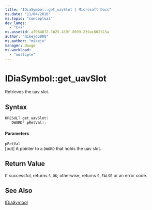 ```yaml
---
title: "IDiaSymbol::get_uavSlot | Microsoft Docs"
ms.date: "11/04/2016"
ms.topic: "conceptual"
dev_langs: 
  - "C++"
ms.assetid: a70648f2-3b25-439f-8099-239ac602515a
author: "mikejo5000"
ms.author: "mikejo"
manager: douge
ms.workload: 
  - "multiple"
---
```

# IDiaSymbol::get_uavSlot
Retrieves the uav slot.  
  
## Syntax  
  
```C++  
HRESULT get_uavSlot(   
   DWORD* pRetVal);  
```  
  
#### Parameters  
 `pRetVal`  
 [out] A pointer to a `DWORD` that holds the uav slot.  
  
## Return Value  
 If successful, returns `S_OK`; otherwise, returns `S_FALSE` or an error code.  
  
## See Also  
 [IDiaSymbol](../../debugger/debug-interface-access/idiasymbol.md)